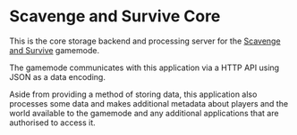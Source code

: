 # Scavenge and Survive Core

This is the core storage backend and processing server for the
[Scavenge and Survive](https://github.com/Southclaws/ScavengeSurvive) gamemode.

The gamemode communicates with this application via a HTTP API using JSON as a
data encoding.

Aside from providing a method of storing data, this application also processes
some data and makes additional metadata about players and the world available to
the gamemode and any additional applications that are authorised to access it.
